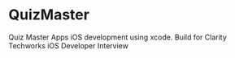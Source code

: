 # QuizMaster

Quiz Master Apps iOS development using xcode.
Build for Clarity Techworks iOS Developer Interview
